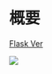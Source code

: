 # 概要

[Flask Ver](https://github.com/pluse09/receipt_flask)


![](https://user-images.githubusercontent.com/25924884/75088562-62d60200-5592-11ea-998d-997621d210b5.png)
